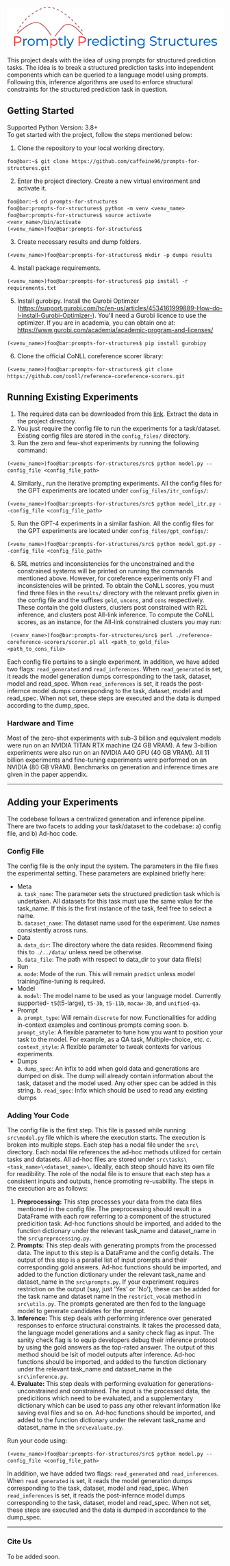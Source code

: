 ![Promptly Predicting Structures](https://github.com/utahnlp/prompts-for-structures/blob/dev_basline/logo.png)

This project deals with the idea of using prompts for structured prediction tasks. The idea is to break a structured prediction tasks into independent components which can be queried to a language model using prompts. Following this, inference algorithms are used to enforce structural constraints for the structured prediction task in question.

## Getting Started 
Supported Python Version: 3.8+<br>
To get started with the project, follow the steps mentioned below:
1. Clone the repository to your local working directory.
  ```console
  foo@bar:~$ git clone https://github.com/caffeine96/prompts-for-structures.git
  ```
2. Enter the project directory. Create a new virtual environment and activate it.
  ```console
  foo@bar:~$ cd prompts-for-structures
  foo@bar:prompts-for-structures$ python -m venv <venv_name>
  foo@bar:prompts-for-structures$ source activate <venv_name>/bin/activate
  (<venv_name>)foo@bar:prompts-for-structures$
  ```
3. Create necessary results and dump folders.
  ```console
  (<venv_name>)foo@bar:prompts-for-structures$ mkdir -p dumps results
  ```
4. Install package requirements.
  ```console
  (<venv_name>)foo@bar:prompts-for-structures$ pip install -r requirements.txt
  ```
5. Install gurobipy. Install the Gurobi Optimzer (https://support.gurobi.com/hc/en-us/articles/4534161999889-How-do-I-install-Gurobi-Optimizer-). You'll need a Gurobi licence to use the optimizer. If you are in academia, you can obtain one at: https://www.gurobi.com/academia/academic-program-and-licenses/
  ```console
  (<venv_name>)foo@bar:prompts-for-structures$ pip install gurobipy
  ```
6. Clone the official CoNLL coreference scorer library:
  ```console
  (<venv_name>)foo@bar:prompts-for-structures$ git clone https://github.com/conll/reference-coreference-scorers.git
  ```
 
## Running Existing Experiments
1. The required data can be downloaded from this [link](https://drive.google.com/file/d/1-xF1UFClkNdQti0bnKoKPQDyL3OOn1tH/view?usp=sharing). Extract the data in the project directory.
2. You just require the config file to run the experiments for a task/dataset. Existing config files are stored in the `config_files/` directory.
3. Run the zero and few-shot experiments by running the following command:
  ``` console
  (<venv_name>)foo@bar:prompts-for-structures/src$ python model.py --config_file <config_file_path>
  ```
4. Similarly., run the iterative prompting experiments. All the config files for the GPT experiments are located under `config_files/itr_configs/`:
  ``` console
  (<venv_name>)foo@bar:prompts-for-structures/src$ python model_itr.py --config_file <config_file_path>
  ```
5. Run the GPT-4 experiments in a similar fashion. All the config files for the GPT experiments are located under `config_files/gpt_configs/`:
  ``` console
  (<venv_name>)foo@bar:prompts-for-structures/src$ python model_gpt.py --config_file <config_file_path>
  ```
6. SRL metrics and inconsistencies for the unconstrained and the constrained systems will be printed on running the commands mentioned above. However, for coreference experiments only F1 and inconsistencies will be printed. To obtain the CoNLL scores, you must find three files in the `results/` directory with the relevant prefix given in the config file and the suffixes `gold`, `uncons`, and `cons` respectively. These contain the gold clusters, clusters post constrained with R2L inference, and clusters post All-link inference. To compute the CoNLL scores, as an instance, for the All-link constrained clusters you may run:
 ``` console
  (<venv_name>)foo@bar:prompts-for-structures/src$ perl ./reference-coreference-scorers/scorer.pl all <path_to_gold_file> <path_to_cons_file>
  ```


Each config file pertains to a single experiment. In addition, we have added two flags: `read_generated` and `read_inferences`. When `read_generated` is set, it reads the model generation dumps corresponding to the task, dataset, model and read_spec. When `read_inferences` is set, it reads the post-infernce model dumps corresponding to the task, dataset, model and read_spec. When not set, these steps are executed and the data is dumped according to the dump_spec.

### Hardware and Time
Most of the zero-shot experiments with sub-3 billion and equivalent models were run on an NVIDIA TITAN RTX machine (24 GB VRAM). A few 3-billion experiments were also run on an NVIDIA A40 GPU (40 GB VRAM). All 11 billion experiments and fine-tuning experiments were performed on an NVIDIA (80 GB VRAM). Benchmarks on generation and inference times are given in the paper appendix.


---
## Adding your Experiments

The codebase follows a centralized generation and inference pipeline. There are two facets to adding your task/dataset to the codebase: a) config file, and b) Ad-hoc code.
### Config File
The config file is the only input the system. The parameters in the file fixes the experimental setting. These parameters are explained briefly here:
- Meta<br>
  a. `task_name`: The parameter sets the structured prediction task which is undertaken. All datasets for this task must use the same value for the   task_name. If this is the first instance of the task, feel free to select a name.<br>
  b. `dataset_name`: The dataset name used for the experiment. Use names consistently across runs.
- Data<br>
  a. `data_dir`: The directory where the data resides. Recommend fixing this to `./../data/` unless need be otherwise.<br>
  b. `data_file`: The path with respect to data_dir to your data file(s)
- Run<br>
  a. `mode`: Mode of the run. This will remain `predict` unless model training/fine-tuning is required.
- Model<br>
  a. `model`: The model name to be used as your language model. Currently supported- `t5`(t5-large), `t5-3b`, `t5-11b`, `macaw-3b`, and `unified-qa`.
- Prompt <br>
  a. `prompt_type`: Will remain `discrete` for now. Functionalities for adding in-context examples and continous prompts coming soon.
  b. `prompt_style`: A flexible parameter to tune how you want to position your task to the model. For example, as a QA task, Multiple-choice, etc.
  c. `context_style`: A flexible parameter to tweak contexts for various experiments.
- Dumps <br>
  a. `dump_spec`: An infix to add when gold data and generations are dumped on disk. The dump will already contain information about the task, dataset and the model used. Any other spec can be added in this string.
  b. `read_spec`: Infix which should be used to read any existing dumps

### Adding Your Code
The config file is the first step. This file is passed while running `src\model.py` file which is where the execution starts. The execution is broken into multiple steps. Each step has a nodal file under the `src\` directory. Each nodal file references the ad-hoc methods utilized for certain tasks and datasets. All ad-hoc files are stored under `src\tasks\<task_name>\<dataset_name>\`. Ideally, each steop should have its own file for readibility. The role of the nodal file is to ensure that each step has a consistent inputs and outputs, hence promoting re-usability. The steps in the execution are as follows:
1. **Preprocessing:** This step processes your data from the data files mentioned in the config file. The preprocessing should result in a DataFrame with each row referring to a component of the structured predicition task. Ad-hoc functions should be imported, and added to the function dictionary under the relevant task_name and dataset_name in the `src\preprocessing.py`.
2. **Prompts:** This step deals with generating prompts from the processed data. The input to this step is a DataFrame and the config details. The output of this step is a parallel list of input prompts and their corresponding gold answers. Ad-hoc functions should be imported, and added to the function dictionary under the relevant task_name and dataset_name in the `src\prompts.py`. If your experiment requires restriction on the output (say, just 'Yes' or 'No'), these can be added for the task name and dataset name in the `restrict_vocab` method in `src\utils.py`. The prompts generated are then fed to the language model to generate candidates for the prompt.
3. **Inference:** This step deals with performing inference over generated responses to enforce structural constraints. It takes the processed data, the language model generations and a sanity check flag as input. The sanity check flag is to equip developers debug their inference protocol by using the gold answers as the top-rated answer. The output of this method should be lsit of model outputs after inference. Ad-hoc functions should be imported, and added to the function dictionary under the relevant task_name and dataset_name in the `src\inference.py`.
4. **Evaluate:** This step deals with performing evaluation for generations- unconstrained and constrained. The input is the processed data, the predicitions which need to be evaluated, and a supplementary dictionary which can be used to pass any other relevant information like saving eval files and so on. Ad-hoc functions should be imported, and added to the function dictionary under the relevant task_name and dataset_name in the `src\evaluate.py`.

Run your code using: 
```console 
(<venv_name>)foo@bar:prompts-for-structures/src$ python model.py --config_file <config_file_path> 
```
In addition, we have added two flags: `read_generated` and `read_inferences`. When `read_generated` is set, it reads the model generation dumps corresponding to the task, dataset, model and read_spec. When `read_inferences` is set, it reads the post-infernce model dumps corresponding to the task, dataset, model and read_spec. When not set, these steps are executed and the data is dumped in accordance to the dump_spec.


---
### Cite Us
To be added soon.
